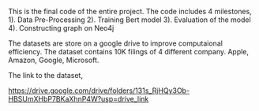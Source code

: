 This is the final code of the entire project. 
The code includes 4 milestones,
1). Data Pre-Processing
2). Training Bert model
3). Evaluation of the model
4). Constructing graph on Neo4j

The datasets are store on a google drive to improve computaional efficiency.
The dataset contains 10K filings of 4 different company. Apple, Amazon, Google, Microsoft.

The link to the dataset, 

https://drive.google.com/drive/folders/131s_RjHQy3Ob-HBSUmXHbP7BKaXhnP4W?usp=drive_link
